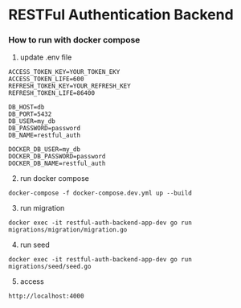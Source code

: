 # RESTFul Authentication Backend

### How to run with docker compose

1. update .env file

```
ACCESS_TOKEN_KEY=YOUR_TOKEN_EKY
ACCESS_TOKEN_LIFE=600
REFRESH_TOKEN_KEY=YOUR_REFRESH_KEY
REFRESH_TOKEN_LIFE=86400

DB_HOST=db
DB_PORT=5432
DB_USER=my_db
DB_PASSWORD=password
DB_NAME=restful_auth

DOCKER_DB_USER=my_db
DOCKER_DB_PASSWORD=password
DOCKER_DB_NAME=restful_auth
```

2. run docker compose

```
docker-compose -f docker-compose.dev.yml up --build
```

3. run migration

```
docker exec -it restful-auth-backend-app-dev go run migrations/migration/migration.go
```

4. run seed

```
docker exec -it restful-auth-backend-app-dev go run migrations/seed/seed.go
```

5. access

```
http://localhost:4000
```